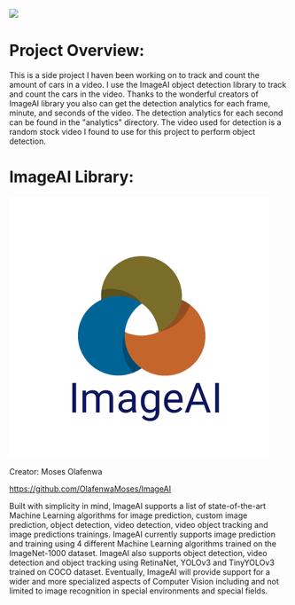 ![](detection_preview.png)

# Project Overview:
This is a side project I haven been working on to track and count the amount of cars in a video. I use the ImageAI object detection library to track and count the cars in the video. Thanks to the wonderful creators of ImageAI library you also can get the detection analytics for each frame, minute, and seconds of the video. The detection analytics for each second can be found in the "analytics" directory. The video used for detection is a random stock video I found to use for this project to perform object detection.

# ImageAI Library:
![](imageai.png)

Creator: Moses Olafenwa 

https://github.com/OlafenwaMoses/ImageAI

Built with simplicity in mind, ImageAI supports a list of state-of-the-art Machine Learning algorithms for image prediction, custom image prediction, object detection, video detection, video object tracking and image predictions trainings. ImageAI currently supports image prediction and training using 4 different Machine Learning algorithms trained on the ImageNet-1000 dataset. ImageAI also supports object detection, video detection and object tracking using RetinaNet, YOLOv3 and TinyYOLOv3 trained on COCO dataset.
Eventually, ImageAI will provide support for a wider and more specialized aspects of Computer Vision including and not limited to image recognition in special environments and special fields.
